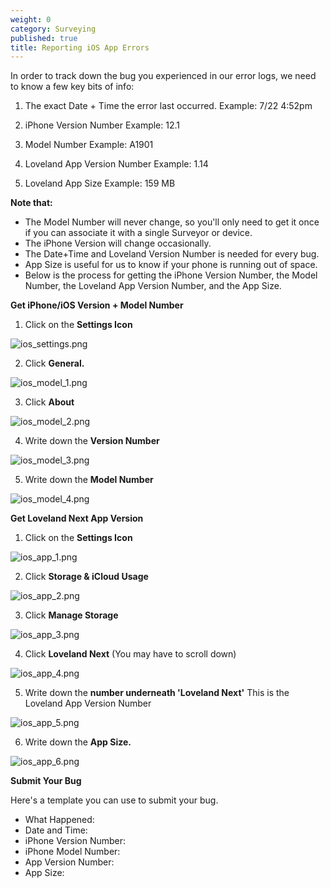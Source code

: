 ```yaml
---
weight: 0
category: Surveying
published: true
title: Reporting iOS App Errors
---
```


In order to track down the bug you experienced in our error logs, we need to know a few key bits of info:

1. The exact Date + Time the error last occurred.
Example: 7/22 4:52pm

2. iPhone Version Number
Example: 12.1

3. Model Number 
Example: A1901

4. Loveland App Version Number
Example: 1.14

5. Loveland App Size 
Example: 159 MB


**Note that:**

- The Model Number will never change, so you'll only need to get it once if you can associate it     with a single Surveyor or device.
- The iPhone Version will change occasionally.
- The Date+Time and Loveland Version Number is needed for every bug.
- App Size is useful for us to know if your phone is running out of space.
- Below is the process for getting the iPhone Version Number, the Model Number, the Loveland App     Version Number, and the App Size.


**Get iPhone/iOS Version + Model Number**

1. Click on the **Settings Icon**


![ios_settings.png]({{site.baseurl}}/img/ios_settings.png)


2. Click **General.**


![ios_model_1.png]({{site.baseurl}}/img/ios_model_1.png)


3. Click **About**


![ios_model_2.png]({{site.baseurl}}/img/ios_model_2.png)


4. Write down the **Version Number**


![ios_model_3.png]({{site.baseurl}}/img/ios_model_3.png)


5. Write down the **Model Number**


![ios_model_4.png]({{site.baseurl}}/img/ios_model_4.png)




**Get Loveland Next App Version**


1. Click on the **Settings Icon**


![ios_app_1.png]({{site.baseurl}}/img/ios_app_1.png)


2. Click **Storage & iCloud Usage**


![ios_app_2.png]({{site.baseurl}}/img/ios_app_2.png)


3. Click **Manage Storage**


![ios_app_3.png]({{site.baseurl}}/img/ios_app_3.png)


4. Click **Loveland Next** (You may have to scroll down)


![ios_app_4.png]({{site.baseurl}}/img/ios_app_4.png)


5. Write down the **number underneath 'Loveland Next'** This is the Loveland App Version Number


![ios_app_5.png]({{site.baseurl}}/img/ios_app_5.png)


6. Write down the **App Size.**


![ios_app_6.png]({{site.baseurl}}/img/ios_app_6.png)




**Submit Your Bug**

Here's a template you can use to submit your bug.

- What Happened:
- Date and Time:
- iPhone Version Number:
- iPhone Model Number:
- App Version Number:
- App Size:
